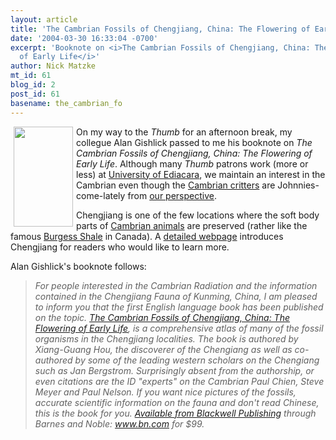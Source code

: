 ```yaml
---
layout: article
title: 'The Cambrian Fossils of Chengjiang, China: The Flowering of Early Life'
date: '2004-03-30 16:33:04 -0700'
excerpt: 'Booknote on <i>The Cambrian Fossils of Chengjiang, China: The Flowering
  of Early Life</i>'
author: Nick Matzke
mt_id: 61
blog_id: 2
post_id: 61
basename: the_cambrian_fo
---
```

<img src="http://www.nsfc.gov.cn/e_nsfc/desktop/zn/cg/images/tu_87.jpg" align="left" hspace=5 width=95 height=160>On my way to the <i>Thumb</i> for an afternoon break, my collegue Alan Gishlick passed to me his booknote on <i>The Cambrian Fossils of Chengjiang, China: The Flowering of Early Life</i>.  Although many <i>Thumb</i> patrons work (more or less) at <a href="http://www.ediacara.org/">University of Ediacara</a>, we maintain an interest in the Cambrian even though the <a href="http://www.ucmp.berkeley.edu/cambrian/camb.html">Cambrian critters</a> are Johnnies-come-lately from <a href="http://www.ucmp.berkeley.edu/vendian/vendian.html">our perspective</a>.

<!--more-->

Chengjiang is one of the few locations where the soft body parts of <a href="http://www.ucmp.berkeley.edu/cambrian/camb.html">Cambrian animals</a> are preserved (rather like the famous <a href="http://www.geo.ucalgary.ca/~macrae/Burgess_Shale/">Burgess Shale</a> in Canada).  A <a href="http://palaeo.gly.bris.ac.uk/palaeofiles/lagerstatten/chngjang/">detailed webpage</a> introduces Chengjiang for readers who would like to learn more.

Alan Gishlick's booknote follows:

<blockquote><i>For people interested in the Cambrian Radiation and the information contained in the Chengjiang Fauna of Kunming, China, I am pleased to inform you that the first English language book has been published on the topic. <a href="http://search.barnesandnoble.com/booksearch/isbnInquiry.asp?userid=381GWQFS2Q&isbn=1405106735&itm=2">The Cambrian Fossils of Chengjiang, China: The Flowering of Early Life</a>, is a comprehensive atlas of many of the fossil organisms in the Chengjiang localities. The book is authored by Xiang-Guang Hou, the discoverer of the Chengiang as well as co-authored by some of the leading western scholars on the Chengiang such as Jan Bergstrom. Surprisingly absent from the authorship, or even citations are the ID "experts" on the Cambrian Paul Chien, Steve Meyer and Paul Nelson. If you want nice pictures of the fossils, accurate scientific information on the fauna and don't read Chinese, this is the book for you. <a href="http://search.barnesandnoble.com/booksearch/isbnInquiry.asp?userid=381GWQFS2Q&isbn=1405106735&itm=2">Available from Blackwell Publishing</a> through Barnes and Noble: <a href="http://www.bn.com">www.bn.com</a> for $99.</i></blockquote>
